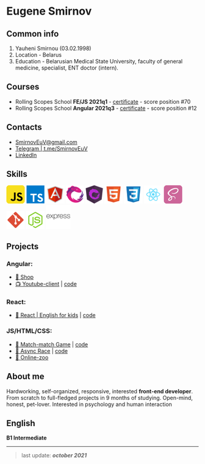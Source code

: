 # Eugene Smirnov

## Common info

1. Yauheni Smirnou (03.02.1998)
2. Location - Belarus
3. Education - Belarusian Medical State University, faculty of general medicine, specialist, ENT doctor (intern).

## Courses

- Rolling Scopes School **FE/JS 2021q1** - [certificate](https://app.rs.school/certificate/lzvcxj6w) - score position #70
- Rolling Scopes School **Angular 2021q3** - [certificate](https://app.rs.school/certificate/eyttcgz3) - score position #12

## Contacts

- SmirnovEuV@gmail.com
- [Telegram | t.me/SmirnovEuV](https://t.me/SmirnovEuV)
- [LinkedIn](https://www.linkedin.com/in/eugene-smirnov-35363120b/)

## Skills

![Javascipt](./icons/js.png)
![Typescript](./icons/ts.png)
![Angular](./icons/angular.png)
![RxJS](./icons/rxjs.png)
![NgRX](./icons/ngrx.png)
![HTML5](./icons/html.png)
![CSS3](./icons/css.png)
![React](./icons/react.png)
![SASS](./icons/sass.png)
![Git](./icons/git.png)
![NodeJS](./icons/node.png)
![expressJS](./icons/express.png)

## Projects

### Angular:

- [🛒 Shop](https://github.com/Eugene-Smirnov/angular-shop/pull/1)
- [📺 Youtube-client](https://eugene-smirnov-youtube-client.netlify.app/) | [code](https://github.com/Eugene-Smirnov/youtube-client/tree/ngrx)

### React:

- [📕 React | English for kids](https://eugene-smirnov-english-for-kids.netlify.app/) | [code](https://github.com/Eugene-Smirnov/RSS-JS-FE-2021q1/tree/english-for-kids-admin)

### JS/HTML/CSS:

- [🎴 Match-match Game](https://eugene-smirnov-match-match.netlify.app/) | [code](https://github.com/Eugene-Smirnov/RSS-JS-FE-2021q1/tree/match-match)
- [🚗 Async Race](https://eugene-smirnov-async-race.netlify.app/) | [code](https://github.com/Eugene-Smirnov/RSS-JS-FE-2021q1/tree/async-race)
- [🐼 Online-zoo](https://rolling-scopes-school.github.io/eugene-smirnov-JSFE2021Q1/online-zoo/pages/landing/)

## About me

Hardworking, self-organized, responsive, interested **front-end developer**. From scratch to full-fledged projects in 9 months of studying. Open-mind, honest, pet-lover. Interested in psychology and human interaction

## English

**B1 Intermediate**

---

> last update: **_october 2021_**
